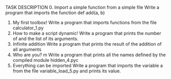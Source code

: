 TASK	DESCRIPTION
0. Import a simple function from a simple file	Write a program that imports the function def add(a, b)
1. My first toolbox!	Write a program that imports functions from the file calculator_1.py
2. How to make a script dynamic!	Write a program that prints the number of and the list of its arguments.
3. Infinite addition	Write a program that prints the result of the addition of all arguments
4. Who are you? m	Write a program that prints all the names defined by the compiled module hidden_4.pyc
5. Everything can be imported	Write a program that imports the variable a from the file variable_load_5.py and prints its value.
